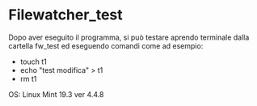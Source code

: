 # Filewatcher_test

Dopo aver eseguito il programma, si può testare aprendo terminale dalla cartella fw_test ed eseguendo comandi come ad esempio:

- touch t1
- echo "test modifica" > t1
- rm t1

OS: Linux Mint 19.3 ver 4.4.8
